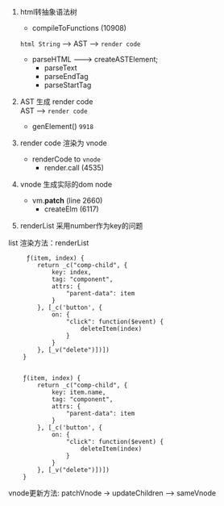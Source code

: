 1. html转抽象语法树
 
	-  compileToFunctions (10908)

	`html String` --> AST  -->   `render code `

	- parseHTML --->  createASTElement;  
		- parseText  
	  	- parseEndTag  
	  	- parseStartTag  
	
	
	
2. AST 生成 render code  
	AST  -->   `render code ` 
	- genElement() `9918`




3. render code 渲染为 vnode

	- renderCode to `vnode`
		- render.call  (4535)



4. vnode 生成实际的dom node

	- vm.__patch__ (line 2660)
		-  createElm (6117)
	 
	 
5. renderList 采用number作为key的问题
	 

 list 渲染方法：renderList

 
		 ƒ(item, index) {
		    return _c("comp-child", {
		        key: index,
		        tag: "component",
		        attrs: {
		            "parent-data": item
		        }
		    }, [_c('button', {
		        on: {
		            "click": function($event) {
		                deleteItem(index)
		            }
		        }
		    }, [_v("delete")])])
		}


		ƒ(item, index) {
		    return _c("comp-child", {
		        key: item.name,
		        tag: "component",
		        attrs: {
		            "parent-data": item
		        }
		    }, [_c('button', {
		        on: {
		            "click": function($event) {
		                deleteItem(index)
		            }
		        }
		    }, [_v("delete")])])
		}
 
 
 
 vnode更新方法:  patchVnode ->  updateChildren  --> sameVnode

       
    
    